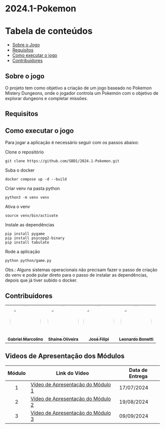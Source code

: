 # 2024.1-Pokemon

Tabela de conteúdos
=================
<!--ts-->
   * [Sobre o Jogo](#Sobre-o-jogo)
   * [Requisitos](#Requisitos)
   * [Como executar o jogo](#Como-executar-o-jogo)
   * [Contribuidores](#Contribuidores)
     
<!--te-->

## Sobre o jogo

O projeto tem como objetivo a criação de um jogo baseado no Pokemon Mistery Dungeons, onde o jogador controla um Pokemón com o objetivo de explorar dungeons e completar missões.

## Requisitos

## Como executar o jogo

Para jogar a aplicação é necessário seguir com os passos abaixo:

Clone o repositório
```
git clone https://github.com/SBD1/2024.1-Pokemon.git
```

Suba o docker
```
docker compose up -d --build
```

Criar venv na pasta python
```
python3 -m venv venv
```
Ativa o venv
```
source venv/bin/activate
```
Instale as dependências
```
pip install pygame
pip install psycopg2-binary
pip install tabulate
```

Rode a aplicação
```
python python/game.py
```

Obs.: Alguns sistemas operacionais não precisam fazer o passo de criação do venv e pode pular direto para o passo de instalar as dependências, depois que já tiver subido o docker.

## Contribuidores

<table>
  <tr>
    <td align="center"><a href="https://github.com/GabrielMR360"><img style="border-radius: 50%;" src="https://github.com/GabrielMR360.png" width="100px;" alt=""/><br /><sub><b>Gabriel Marcolino</b></sub></a><br />
    <td align="center"><a href="https://github.com/ShaineOliveira"><img style="border-radius: 50%;" src="https://github.com/ShaineOliveira.png" width="100px;" alt=""/><br /><sub><b>Shaíne Oliveira</b></sub></a><br />
    <td align="center"><a href="https://github.com/JoseFilipi"><img style="border-radius: 50%;" src="https://github.com/JoseFilipi.png" width="100px;" alt=""/><br /><sub><b>José Filipi</b></sub></a><br />
    <td align="center"><a href="https://github.com/LeoFacB"><img style="border-radius: 50%;" src="https://github.com/LeoFacB.png" width="100px;" alt=""/><br /><sub><b>Leonardo Bonetti</b></sub></a><br />
  </tr>
</table>

## Videos de Apresentação dos Módulos

| Módulo | Link do Vídeo                                                     | Data de Entrega |
| :----: | ----------------------------------------------------------------- | --------------- |
|   1    | [Vídeo de Apresentação do Módulo 1](https://youtu.be/Rox907B7eAI) | 17/07/2024      |
|   2    | [Vídeo de Apresentação do Módulo 2](https://www.youtube.com/watch?v=88DrSI6KnoY)   |  19/08/2024     |
|   3    | [Vídeo de Apresentação do Módulo 3](https://www.youtube.com/watch?v=OPj2FF_moPY)       |  09/09/2024               |
